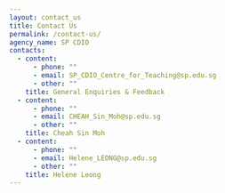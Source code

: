 ```yaml
---
layout: contact_us
title: Contact Us
permalink: /contact-us/
agency_name: SP CDIO
contacts:
  - content:
      - phone: ""
      - email: SP_CDIO_Centre_for_Teaching@sp.edu.sg
      - other: ""
    title: General Enquiries & Feedback
  - content:
      - phone: ""
      - email: CHEAH_Sin_Moh@sp.edu.sg
      - other: ""
    title: Cheah Sin Moh
  - content:
      - phone: ""
      - email: Helene_LEONG@sp.edu.sg
      - other: ""
    title: Helene Leong
---
```

